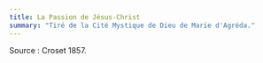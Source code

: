 ```yaml
---
title: La Passion de Jésus-Christ
summary: "Tiré de la Cité Mystique de Dieu de Marie d'Agréda."
---
```


Source : Croset 1857.

